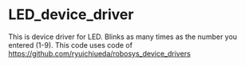 # LED_device_driver
This is device driver for LED.
Blinks as many times as the number you entered (1-9).
This code uses code of https://github.com/ryuichiueda/robosys_device_drivers
